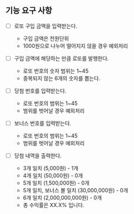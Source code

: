 ## 기능 요구 사항

- [ ] 로또 구입 금액을 입력받는다. 
  - 구입 금액은 천원단위
  - 1000원으로 나누어 떨어지지 않을 경우 예외처리

- [ ] 구입 금액에 해당하는 만큼 로또를 발행한다.
  - 로또 번호의 숫자 범위는 1~45
  - 중복되지 않는 6개의 숫자를 뽑는다.

- [ ] 당첨 번호를 입력받는다.
  - 로또 번호의 범위는 1~45
  - 범위를 벗어날 경우 예외처리
- [ ] 보너스 번호를 입력받는다.
  - 로또 번호의 범위는 1~45
  - 범위를 벗어날 경우 예외처리

- [ ] 당첨 내역을 출력한다.
  - 3개 일치 (5,000원) - 1개
  - 4개 일치 (50,000원) - 0개
  - 5개 일치 (1,500,000원) - 0개
  - 5개 일치, 보너스 볼 일치 (30,000,000원) - 0개
  - 6개 일치 (2,000,000,000원) - 0개
  - 총 수익률은 XX.X% 입니다.